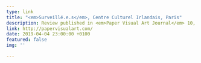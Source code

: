 ```yaml
---
type: link
title: "<em>Surveillé.e.s</em>, Centre Culturel Irlandais, Paris"
description: Review published in <em>Paper Visual Art Journal</em> 10, April
link: http://papervisualart.com/
date: 2019-04-04 23:00:00 +0100
featured: false
img: ''

---
```

